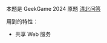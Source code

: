 本题是 GeekGame 2024 原题 [清北问答](https://github.com/PKU-GeekGame/geekgame-4th-archive/tree/master/official_writeup/misc-trivia)

用到的特性：

- 共享 Web 服务